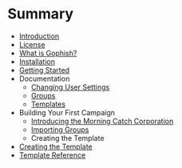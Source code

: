 # Summary

* [Introduction](README.md)
* [License](license.md)
* [What is Gophish?](what_is_gophish.md)
* [Installation](installation.md)
* [Getting Started](getting_started.md)
* Documentation
   * [Changing User Settings](documentation/changing_user_settings.md)
   * [Groups](documentation/groups.md)
   * [Templates](documentation/templates.md)
* Building Your First Campaign
   * [Introducing the Morning Catch Corporation](campaign/introducing_the_morning_catch_corporation.md)
   * [Importing Groups](campaign/importing_groups.md)
   * Creating the Template
* [Creating the Template](campaign/creating_the_template.md)
* [Template Reference](template_reference.md)


